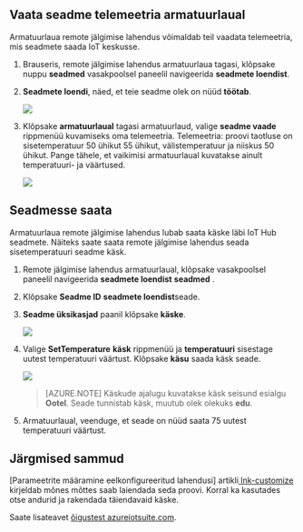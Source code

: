## <a name="view-device-telemetry-in-the-dashboard"></a>Vaata seadme telemeetria armatuurlaual

Armatuurlaua remote jälgimise lahendus võimaldab teil vaadata telemeetria, mis seadmete saada IoT keskusse.

1. Brauseris, remote jälgimise lahendus armatuurlaua tagasi, klõpsake nuppu **seadmed** vasakpoolsel paneelil navigeerida **seadmete loendist**.

2. **Seadmete loendi**, näed, et teie seadme olek on nüüd **töötab**.

    ![][18]

3. Klõpsake **armatuurlaual** tagasi armatuurlaud, valige **seadme vaade** rippmenüü kuvamiseks oma telemeetria. Telemeetria: proovi taotluse on sisetemperatuur 50 ühikut 55 ühikut, välistemperatuur ja niiskus 50 ühikut. Pange tähele, et vaikimisi armatuurlaual kuvatakse ainult temperatuuri- ja väärtused.

    ![][img-telemetry]

## <a name="send-a-command-to-your-device"></a>Seadmesse saata

Armatuurlaua remote jälgimise lahendus lubab saata käske läbi IoT Hub seadmete. Näiteks saate saata remote jälgimise lahendus seada sisetemperatuuri seadme käsk.

1. Remote jälgimise lahendus armatuurlaual, klõpsake vasakpoolsel paneelil navigeerida **seadmete loendist** **seadmed** .

2. Klõpsake **Seadme ID** **seadmete loendist**seade.

3. **Seadme üksikasjad** paanil klõpsake **käske**.

    ![][13]

4. Valige **SetTemperature** **käsk** rippmenüü ja **temperatuuri** sisestage uutest temperatuuri väärtust. Klõpsake **käsu** saada käsk seade.

    ![][14]

    > [AZURE.NOTE] Käskude ajalugu kuvatakse käsk seisund esialgu **Ootel**. Seade tunnistab käsk, muutub olek olekuks **edu**.

5. Armatuurlaual, veenduge, et seade on nüüd saata 75 uutest temperatuuri väärtust.

## <a name="next-steps"></a>Järgmised sammud

[Parameetrite määramine eelkonfigureeritud lahendusi] artikli[ lnk-customize] kirjeldab mõnes mõttes saab laiendada seda proovi. Korral ka kasutades otse andurid ja rakendada täiendavaid käske.

Saate lisateavet [õigustest azureiotsuite.com][lnk-permissions].

[13]: ./media/iot-suite-visualize-connecting/suite4.png
[14]: ./media/iot-suite-visualize-connecting/suite7-1.png
[18]: ./media/iot-suite-visualize-connecting/suite10.png
[img-telemetry]: ./media/iot-suite-visualize-connecting/telemetry.png
[lnk-customize]: ../articles/iot-suite/iot-suite-guidance-on-customizing-preconfigured-solutions.md
[lnk-permissions]: ../articles/iot-suite/iot-suite-permissions.md
